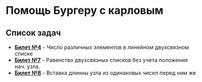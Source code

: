 # Помощь Бургеру с карловым

## Список задач
* [**Билет №4**](bil_4.cpp) - Число различных элементов в линейном двухсвязном списке  
* [**Билет №7**](bil_7.cpp) - Равенство двухсвязных списков без учета положения нач. узла.
* [**Билет №8**](bil_8.cpp) - Вставка длинны узла из одинаковых чисел перед ним же